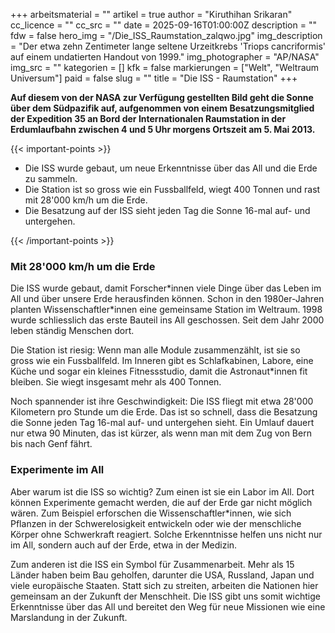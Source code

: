 +++
arbeitsmaterial = ""
artikel = true
author = "Kiruthihan Srikaran"
cc_licence = ""
cc_src = ""
date = 2025-09-16T01:00:00Z
description = ""
fdw = false
hero_img = "/Die_ISS_Raumstation_zalqwo.jpg"
img_description = "Der etwa zehn Zentimeter lange seltene Urzeitkrebs 'Triops cancriformis' auf einem undatierten Handout von 1999."
img_photographer = "AP/NASA"
img_src = ""
kategorien = []
kfk = false
markierungen = ["Welt", "Weltraum Universum"]
paid = false
slug = ""
title = "Die ISS - Raumstation"
+++

**Auf diesem von der NASA zur Verfügung gestellten Bild geht die Sonne über dem Südpazifik auf, aufgenommen von einem Besatzungsmitglied der Expedition 35 an Bord der Internationalen Raumstation in der Erdumlaufbahn zwischen 4 und 5 Uhr morgens Ortszeit am 5. Mai 2013.**

{{< important-points >}}

<ul>

<li>Die ISS wurde gebaut, um neue Erkenntnisse über das All und die Erde zu sammeln.
</li>

<li>Die Station ist so gross wie ein Fussballfeld, wiegt 400 Tonnen und rast mit 28'000 km/h um die Erde.
</li>

<li>Die Besatzung auf der ISS sieht jeden Tag die Sonne 16-mal auf- und untergehen.
</li>

</ul>

{{< /important-points >}}

### Mit 28'000 km/h um die Erde

Die ISS wurde gebaut, damit Forscher\*innen viele Dinge über das Leben im All und über unsere Erde herausfinden können. Schon in den 1980er-Jahren planten Wissenschaftler*innen eine gemeinsame Station im Weltraum. 1998 wurde schliesslich das erste Bauteil ins All geschossen. Seit dem Jahr 2000 leben ständig Menschen dort.

Die Station ist riesig: Wenn man alle Module zusammenzählt, ist sie so gross wie ein Fussballfeld. Im Inneren gibt es Schlafkabinen, Labore, eine Küche und sogar ein kleines Fitnessstudio, damit die Astronaut*innen fit bleiben. Sie wiegt insgesamt mehr als 400 Tonnen.

Noch spannender ist ihre Geschwindigkeit: Die ISS fliegt mit etwa 28'000 Kilometern pro Stunde um die Erde. Das ist so schnell, dass die Besatzung die Sonne jeden Tag 16-mal auf- und untergehen sieht. Ein Umlauf dauert nur etwa 90 Minuten, das ist kürzer, als wenn man mit dem Zug von Bern bis nach Genf fährt.
 
### Experimente im All

Aber warum ist die ISS so wichtig? Zum einen ist sie ein Labor im All. Dort können Experimente gemacht werden, die auf der Erde gar nicht möglich wären. Zum Beispiel erforschen die Wissenschaftler*innen, wie sich Pflanzen in der Schwerelosigkeit entwickeln oder wie der menschliche Körper ohne Schwerkraft reagiert. Solche Erkenntnisse helfen uns nicht nur im All, sondern auch auf der Erde, etwa in der Medizin.

Zum anderen ist die ISS ein Symbol für Zusammenarbeit. Mehr als 15 Länder haben beim Bau geholfen, darunter die USA, Russland, Japan und viele europäische Staaten. Statt sich zu streiten, arbeiten die Nationen hier gemeinsam an der Zukunft der Menschheit. Die ISS gibt uns somit wichtige Erkenntnisse über das All und bereitet den Weg für neue Missionen wie eine Marslandung in der Zukunft.